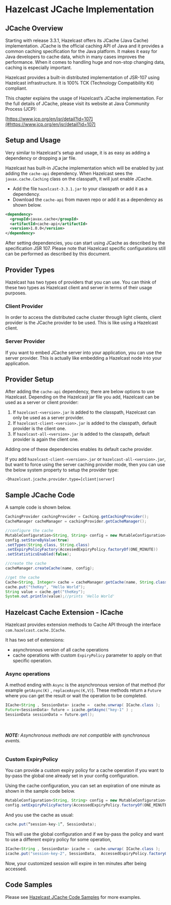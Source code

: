  
# Hazelcast JCache Implementation

## JCache Overview

Starting with release 3.3.1, Hazelcast offers its JCache (Java Cache) implementation. JCache is the official caching API of Java and it provides a common caching specification for the Java platform. It makes it easy for Java developers to cache data, which in many cases improves the performance.  When it comes to handling huge and non-stop changing data, caching is especially important.

Hazelcast provides a built-in distributed implementation of JSR-107 using Hazelcast infrastructure. It is 100% TCK (Technology Compatibility Kit) compliant. 

This chapter explains the usage of Hazelcast’s JCache implementation. For the full details of JCache, please visit its website at Java Community Process (JCP):

[https://www.jcp.org/en/jsr/detail?id=107](#https://www.jcp.org/en/jsr/detail?id=107)

## Setup and Usage

Very similar to Hazelcast's setup and usage, it is as easy as adding a dependency or dropping a jar file.

Hazelcast has built-in JCache implementation which will be enabled by just adding the `cache-api` dependency. When Hazelcast sees the `javax.cache.Caching` class on the classpath, it will just enable JCache.

- Add the file `hazelcast-3.3.1.jar` to your classpath or add it as a dependency.
- Download the `cache-api` from maven repo or add it as a dependency as shown below.

```xml
<dependency>
  <groupId>javax.cache</groupId>
  <artifactId>cache-api</artifactId>
  <version>1.0.0</version>
</dependency>
```
After setting dependencies, you can start using JCache as described by the specification JSR 107. Please note that Hazelcast specific configurations still can be performed as described by this document.


## Provider Types

Hazelcast has two types of providers that you can use. You can think of these two types as Hazelcast client and server in terms of their usage purposes.

### Client Provider

In order to access the distributed cache cluster through light clients, client provider is the JCache provider to be used. This is like using a Hazelcast client.

### Server Provider

If you want to embed JCache server into your application, you can use the server provider. This is actually like embedding a Hazelcast node into your application.

## Provider Setup

After adding the `cache-api` dependency, there are below options to use Hazelcast. Depending on the Hazelcast jar file you add, Hazelcast can be used as a server or client provider:

1. If `hazelcast-<version>.jar` is added to the classpath, Hazelcast can only be used as a server provider. 
2. If `hazelcast-client-<version>.jar` is added to the classpath, default provider is the client one.
3. If `hazelcast-all-<version>.jar` is added to the classpath, default provider is again the client one.

Adding one of these dependencies enables its default cache provider. 

If you add `hazelcast-client-<version>.jar` or `hazelcast-all-<version>.jar`, but want to force using the server caching provider mode, then you can use the below system property to setup the provider type:

`-Dhazelcast.jcache.provider.type=[client|server]`



## Sample JCache Code

A sample code is shown below.

```java
CachingProvider cachingProvider = Caching.getCachingProvider();
CacheManager cacheManager = cachingProvider.getCacheManager();

//configure the cache
MutableConfiguration<String, String> config = new MutableConfiguration<String, String>();
config.setStoreByValue(true)
.setTypes(String.class, String.class)
.setExpiryPolicyFactory(AccessedExpiryPolicy.factoryOf(ONE_MINUTE))
.setStatisticsEnabled(false);

//create the cache
cacheManager.createCache(name, config);

//get the cache
Cache<String, Integer> cache = cacheManager.getCache(name, String.class, String.class);
cache.put("theKey", "Hello World");
String value = cache.get("theKey");
System.out.println(value);//prints 'Hello World'
```

## Hazelcast Cache Extension - ICache

Hazelcast provides extension methods to Cache API through the interface `com.hazelcast.cache.ICache`. 

It has two set of extensions:

* asynchronous version of all cache operations
* cache operations with custom `ExpiryPolicy` parameter to apply on that specific operation.


### Async operations

A method ending with `Async` is the asynchronous version of that method (for example `getAsync(K)` , `replaceAsync(K,V)`). These methods return a `Future` where you can get the result or wait the operation to be completed.


```java
ICache<String , SessionData> icache =  cache.unwrap( ICache.class );
Future<SessionData> future = icache.getAsync("key-1" ) ;
SessionData sessionData = future.get();
```
<br></br>
***NOTE:*** *Asynchronous methods are not compatible with synchronous events.*
<br></br>

### Custom ExpiryPolicy

You can provide a custom expiry policy for a cache operation if you want to by-pass the global one already set in your config configuration.

Using the cache configuration, you can set an expiration of one minute as shown in the sample code below.

```java
MutableConfiguration<String, String> config = new MutableConfiguration<String, String>();
config.setExpiryPolicyFactory(AccessedExpiryPolicy.factoryOf(ONE_MINUTE));
```

And you use the cache as usual:


```java
cache.put(“session-key-1”, SessionData);
```

This will use the global configuration and if we by-pass the policy and want to use a different expiry policy for some operation,

```java
ICache<String , SessionData> icache =  cache.unwrap( ICache.class );
icache.put("session-key-2", SessionData,  AccessedExpiryPolicy.factoryOf(TEN_MINUTE) );
```

Now, your customized session will expire in ten minutes after being accessed.

## Code Samples

Please see [Hazelcast JCache Code Samples](https://github.com/hazelcast/hazelcast-code-samples/tree/master/jcache/src/main/java/com/hazelcast/examples) for more examples.

